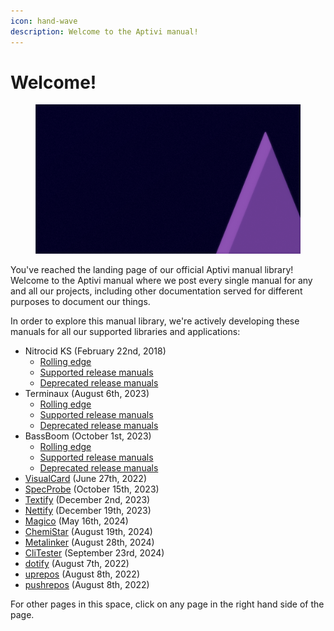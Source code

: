 ```yaml
---
icon: hand-wave
description: Welcome to the Aptivi manual!
---
```


# Welcome!

<figure><img src=".gitbook/assets/aptivi-bg-2k.png" alt=""><figcaption></figcaption></figure>

You've reached the landing page of our official Aptivi manual library! Welcome to the Aptivi manual where we post every single manual for any and all our projects, including other documentation served for different purposes to document our things.

In order to explore this manual library, we're actively developing these manuals for all our supported libraries and applications:

* Nitrocid KS (February 22nd, 2018)
  * [Rolling edge](https://app.gitbook.com/o/fj052nYlsxW9IdL3bsZj/s/yhORwVwuIgJMLsQRqN3S/)
  * [Supported release manuals](https://app.gitbook.com/s/T8WTAYIRG8A70guJjNZp/)
  * [Deprecated release manuals](https://app.gitbook.com/s/cBOt3AUDL3OUPbgIWwaQ/)
* Terminaux (August 6th, 2023)
  * [Rolling edge](https://app.gitbook.com/o/fj052nYlsxW9IdL3bsZj/s/G0KrE9Uk2AiblqjWtpAo/)
  * [Supported release manuals](https://app.gitbook.com/s/T8WTAYIRG8A70guJjNZp/)
  * [Deprecated release manuals](https://app.gitbook.com/s/cBOt3AUDL3OUPbgIWwaQ/)
* BassBoom (October 1st, 2023)
  * [Rolling edge](https://app.gitbook.com/o/fj052nYlsxW9IdL3bsZj/s/izAJoIbtQw1BdIlE4DBz/)
  * [Supported release manuals](https://app.gitbook.com/s/T8WTAYIRG8A70guJjNZp/)
  * [Deprecated release manuals](https://app.gitbook.com/s/cBOt3AUDL3OUPbgIWwaQ/)
* [VisualCard](https://app.gitbook.com/o/fj052nYlsxW9IdL3bsZj/s/bEvVwD4FK7bX7p8XtIPH/) (June 27th, 2022)
* [SpecProbe](https://app.gitbook.com/o/fj052nYlsxW9IdL3bsZj/s/HwStOOqLbZN15cxkDYf6/) (October 15th, 2023)
* [Textify](https://app.gitbook.com/o/fj052nYlsxW9IdL3bsZj/s/NaUWjRlaBR1k5rO42Zy8/) (December 2nd, 2023)
* [Nettify](https://app.gitbook.com/o/fj052nYlsxW9IdL3bsZj/s/VAbPWc0zpDgwlfwTfz6I/) (December 19th, 2023)
* [Magico](https://app.gitbook.com/o/fj052nYlsxW9IdL3bsZj/s/9HplJs3O1ssgO7jfgDx1/) (May 16th, 2024)
* [ChemiStar](https://app.gitbook.com/o/fj052nYlsxW9IdL3bsZj/s/H6gL7ccNICZN4KuBgv7R/) (August 19th, 2024)
* [Metalinker](https://app.gitbook.com/o/fj052nYlsxW9IdL3bsZj/s/rdtoofqFunX1AovOs36M/) (August 28th, 2024)
* [CliTester](https://app.gitbook.com/o/fj052nYlsxW9IdL3bsZj/s/QTj9EuIV9YhegMLkJiQR/) (September 23rd, 2024)
* [dotify](https://app.gitbook.com/o/fj052nYlsxW9IdL3bsZj/s/CHqY7BBVZrSqzuO3OfoP/) (August 7th, 2022)
* [uprepos](https://app.gitbook.com/o/fj052nYlsxW9IdL3bsZj/s/CEFibJCowoMpXmn9L2tu/) (August 8th, 2022)
* [pushrepos](https://app.gitbook.com/o/fj052nYlsxW9IdL3bsZj/s/1tJTHYAgZoCnZw6dNbfu/) (August 8th, 2022)

For other pages in this space, click on any page in the right hand side of the page.
